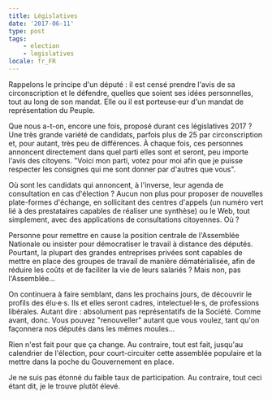 ```yaml
---
title: Législatives
date: '2017-06-11'
type: post
tags:
    - election
    - legislatives
locale: fr_FR
---
```


Rappelons le principe d'un député : il est censé prendre l'avis de sa circonscription et le défendre, quelles que soient ses idées personnelles, tout au long de son mandat. Elle ou il est porteuse·eur d'un mandat de représentation du Peuple.

<!-- more -->

Que nous a-t-on, encore une fois, proposé durant ces législatives 2017 ? Une très grande variété de candidats, parfois plus de 25 par circonscription et, pour autant, très peu de différences. À chaque fois, ces personnes annoncent directement dans quel parti elles sont et seront, peu importe l'avis des citoyens. "Voici mon parti, votez pour moi afin que je puisse respecter les consignes qui me sont donner par d'autres que vous".

Où sont les candidats qui annoncent, à l'inverse, leur agenda de consultation en cas d'élection ? Aucun non plus pour proposer de nouvelles plate-formes d'échange, en sollicitant des centres d'appels (un numéro vert lié à des prestataires capables de réaliser une synthèse) ou le Web, tout simplement, avec des applications de consultations citoyennes. Où ?

Personne pour remettre en cause la position centrale de l'Assemblée Nationale ou insister pour démocratiser le travail à distance des députés. Pourtant, la plupart des grandes entreprises privées sont capables de mettre en place des groupes de travail de manière dématérialisée, afin de réduire les coûts et de faciliter la vie de leurs salariés ? Mais non, pas l'Assemblée…

On continuera à faire semblant, dans les prochains jours, de découvrir le profils des élu·e·s. Ils et elles seront cadres, intelectuel·le·s, de professions libérales. Autant dire : absolument pas représentatifs de la Société. Comme avant, donc. Vous pouvez "renouveller" autant que vous voulez, tant qu'on façonnera nos députés dans les mêmes moules…

Rien n'est fait pour que ça change. Au contraire, tout est fait, jusqu'au calendrier de l'élection, pour court-circuiter cette assemblée populaire et la mettre dans la poche du Gouvernement en place.

Je ne suis pas étonné du faible taux de participation. Au contraire, tout ceci étant dit, je le trouve plutôt élevé.
